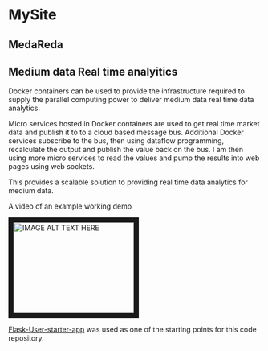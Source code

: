 # MySite

## MedaReda 
## Medium data Real time analyitics

Docker containers can be used to provide the infrastructure required to supply the parallel computing power to deliver medium data real time data analytics.

Micro services hosted in Docker containers are used to get real time market data and publish it to to a cloud based message bus. Additional Docker services subscribe to the bus, then using dataflow programming, recalculate the output and publish the value back on the bus. I am then using more micro services to read the values and pump the results into web pages using web sockets.

This provides a scalable solution to providing real time data analytics for medium data.


A video of an example working demo

<a href="http://www.youtube.com/watch?feature=player_embedded&v=QW_b3DqW17M
" target="_blank"><img src="http://img.youtube.com/vi/QW_b3DqW17M/0.jpg" 
alt="IMAGE ALT TEXT HERE" width="240" height="180" border="10" /></a>

[Flask-User-starter-app](https://github.com/lingthio/Flask-User-starter-app) was used as one of the starting points for this code repository.
